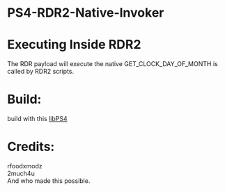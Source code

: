 # PS4-RDR2-Native-Invoker

# Executing Inside RDR2
The RDR payload will execute the native GET_CLOCK_DAY_OF_MONTH is called by RDR2 scripts.

# Build:
build with this <a href="https://www.mediafire.com/file/zua0yjngr0ux1jf/libPS4.7z"> libPS4</a>

# Credits:
rfoodxmodz<br>
2much4u<br>
And who made this possible.
